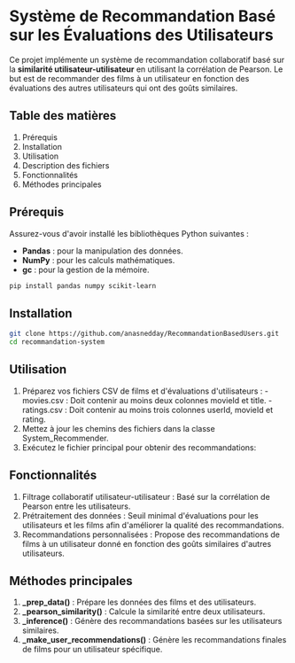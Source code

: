 # Système de Recommandation Basé sur les Évaluations des Utilisateurs

Ce projet implémente un système de recommandation collaboratif basé sur la **similarité utilisateur-utilisateur** en utilisant la corrélation de Pearson. Le but est de recommander des films à un utilisateur en fonction des évaluations des autres utilisateurs qui ont des goûts similaires.

## Table des matières

1. Prérequis
2. Installation
3. Utilisation
4. Description des fichiers
5. Fonctionnalités
6. Méthodes principales


## Prérequis

Assurez-vous d'avoir installé les bibliothèques Python suivantes :

- **Pandas** : pour la manipulation des données.
- **NumPy** : pour les calculs mathématiques.
- **gc** : pour la gestion de la mémoire.

```bash
pip install pandas numpy scikit-learn
```

## Installation
```bash
git clone https://github.com/anasnedday/RecommandationBasedUsers.git
cd recommandation-system
``` 
## Utilisation

1. Préparez vos fichiers CSV de films et d'évaluations d'utilisateurs :
-movies.csv : Doit contenir au moins deux colonnes movieId et title.
-ratings.csv : Doit contenir au moins trois colonnes userId, movieId et rating.
2. Mettez à jour les chemins des fichiers dans la classe System_Recommender.
3. Exécutez le fichier principal pour obtenir des recommandations:

## Fonctionnalités

1. Filtrage collaboratif utilisateur-utilisateur : Basé sur la corrélation de Pearson entre les utilisateurs.
2. Prétraitement des données : Seuil minimal d'évaluations pour les utilisateurs et les films afin d'améliorer la qualité des recommandations.
3. Recommandations personnalisées : Propose des recommandations de films à un utilisateur donné en fonction des goûts similaires d'autres utilisateurs.

## Méthodes principales

1. **_prep_data()** : Prépare les données des films et des utilisateurs.
2. **_pearson_similarity()** : Calcule la similarité entre deux utilisateurs.
3. **_inference()** : Génère des recommandations basées sur les utilisateurs similaires.
4. **_make_user_recommendations()** : Génère les recommandations finales de films pour un utilisateur spécifique.